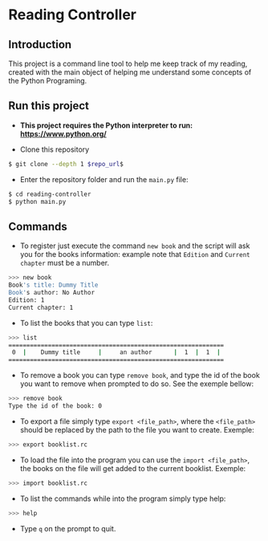 # Reading Controller

## Introduction
This project is a command line tool to help me keep track of my reading, created with the main object of
helping me understand some concepts of the Python Programing.

## Run this project
- **This project requires the Python interpreter to run: https://www.python.org/**

- Clone this repository
```bash
$ git clone --depth 1 $repo_url$
```

- Enter the repository folder and run the `main.py` file:
```bash
$ cd reading-controller
$ python main.py
```
## Commands
- To register just execute the command ``new book`` and the script will ask you for the books information:
example note that `Edition` and `Current chapter` must be a number.
```bash
>>> new book
Book's title: Dummy Title
Book's author: No Author
Edition: 1
Current chapter: 1
```
- To list the books that you can type ``list``:
```bash
>>> list
============================================================
 0  |    Dummy title     |     an author      |  1  |  1  |
============================================================
```
- To remove a book you can type `remove book`, and type the id of the book you want to remove when prompted to do so. See the exemple bellow:
```bash
>>> remove book
Type the id of the book: 0

```
- To export a file simply type `export <file_path>`, where the `<file_path>` should be replaced by the path to the file you want to create. Exemple:
```bash
>>> export booklist.rc

```
- To load the file into the program you can use the `import <file_path>`, the books on the file will get added to the current booklist. Exemple:
```bash
>>> import booklist.rc
```
- To list the commands while into the program simply type help:
```bash
>>> help
```
- Type `q` on the prompt to quit.
